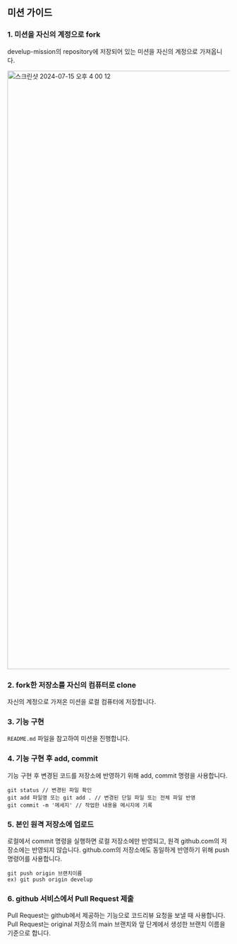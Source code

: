 ## 미션 가이드

### 1. 미션을 자신의 계정으로 fork

develup-mission의 repository에 저장되어 있는 미션을 자신의 계정으로 가져옵니다.

<img width="1353" alt="스크린샷 2024-07-15 오후 4 00 12" src="https://github.com/user-attachments/assets/2c835367-78ee-4ac9-8f63-b54ac5b064f1">

### 2. fork한 저장소를 자신의 컴퓨터로 clone

자신의 계정으로 가져온 미션을 로컬 컴퓨터에 저장합니다.

### 3. 기능 구현

`README.md` 파일을 참고하여 미션을 진행합니다.

### 4. 기능 구현 후 add, commit

기능 구현 후 변경된 코드를 저장소에 반영하기 위해 add, commit 명령을 사용합니다.
```
git status // 변경된 파일 확인
git add 파일명 또는 git add . // 변경된 단일 파일 또는 전체 파일 반영
git commit -m '메세지' // 작업한 내용을 메시지에 기록
```

### 5. 본인 원격 저장소에 업로드

로컬에서 commit 명령을 실행하면 로컬 저장소에만 반영되고, 원격 github.com의 저장소에는 반영되지 않습니다.
github.com의 저장소에도 동일하게 반영하기 위해 push 명령어를 사용합니다.
```
git push origin 브랜치이름
ex) git push origin develup
```

### 6. github 서비스에서 Pull Request 제출

Pull Request는 github에서 제공하는 기능으로 코드리뷰 요청을 보낼 때 사용합니다.
Pull Request는 original 저장소의 main 브랜치와 앞 단계에서 생성한 브랜치 이름을 기준으로 합니다.
